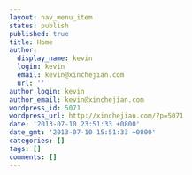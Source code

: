 ```yaml
---
layout: nav_menu_item
status: publish
published: true
title: Home
author:
  display_name: kevin
  login: kevin
  email: kevin@xinchejian.com
  url: ''
author_login: kevin
author_email: kevin@xinchejian.com
wordpress_id: 5071
wordpress_url: http://xinchejian.com/?p=5071
date: '2013-07-10 23:51:33 +0800'
date_gmt: '2013-07-10 15:51:33 +0800'
categories: []
tags: []
comments: []
---
```


